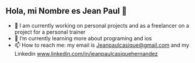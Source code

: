 ## Hola, mi Nombre es Jean Paul 👋



- 🔭 I am currently working on personal projects and as a freelancer on a project for a personal trainer
- 🌱 I’m currently learning more about programing and ios 
- 📫 How to reach me: my email is Jeanpaulcasique@gmail.com and my Linkedin www.linkedin.com/in/jeanpaulcasiquehernandez

>
